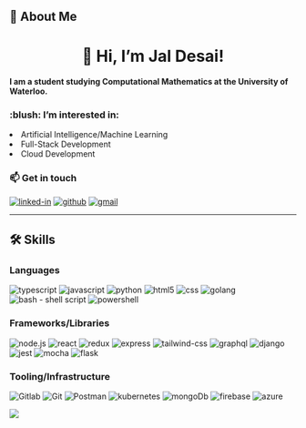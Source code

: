 
## 🚀 About Me

<h1 align ="center">👋 Hi, I’m Jal Desai!</h1>
<h4> I am a student studying Computational Mathematics at the University of Waterloo.</h4>

<h3>:blush: I’m interested in:</h3>
<li> Artificial Intelligence/Machine Learning </li>
<li> Full-Stack Development </li>
<li> Cloud Development </li>

<h3>📫 Get in touch</h3>

[![linked-in](https://img.shields.io/badge/Linked_In-0077B5?style=for-the-badge&logo=LinkedIn&logoColor=white)](https://www.linkedin.com/in/jal-desai-104580200/)
[![github](https://img.shields.io/badge/GitHub-000000?style=for-the-badge&logo=GitHub&logoColor=white)](https://github.com/ruppysuppy)
[![gmail](https://img.shields.io/badge/Gmail-D14836?style=for-the-badge&logo=Gmail&logoColor=white)](mailto:j9desai@uwaterloo)
_____________________________________________________________________________________________________________________________

## 🛠️ Skills

### Languages

![typescript](https://img.shields.io/badge/TypeScript-3178C6?style=for-the-badge&logo=typescript&logoColor=white)
![javascript](https://img.shields.io/badge/JavaScript-323330?style=for-the-badge&logo=javascript&logoColor=F7DF1E)
![python](https://img.shields.io/badge/Python-3776AB?style=for-the-badge&logo=python&logoColor=white)
![html5](https://img.shields.io/badge/HTML5-E34F26?style=for-the-badge&logo=html5&logoColor=white)
![css](https://img.shields.io/badge/CSS-239120?&style=for-the-badge&logo=css3&logoColor=white)
![golang](https://img.shields.io/badge/Go-00ADD8?style=for-the-badge&logo=go&logoColor=white)
![bash - shell script](https://img.shields.io/badge/Shell_Script-121011?style=for-the-badge&logo=gnu-bash&logoColor=white)
![powershell](https://img.shields.io/badge/Powershell-2CA5E0?style=for-the-badge&logo=powershell&logoColor=white)

### Frameworks/Libraries

![node.js](https://img.shields.io/badge/Node.js-43853D?style=for-the-badge&logo=node.js&logoColor=white)
![react](https://img.shields.io/badge/React-20232A?style=for-the-badge&logo=react&logoColor=61DAFB)
![redux](https://img.shields.io/badge/Redux-593D88?style=for-the-badge&logo=redux&logoColor=white)
![express](https://img.shields.io/badge/Express.js-404D59?style=for-the-badge)
![tailwind-css](https://img.shields.io/badge/tailwind_css-06B6D4?style=for-the-badge&logo=tailwind-css&logoColor=white)
![graphql](https://img.shields.io/badge/GraphQL-E434AA?style=for-the-badge&logo=graphql&logoColor=white)
![django](https://img.shields.io/badge/Django-092E20?style=for-the-badge&logo=django&logoColor=white)
![jest](https://img.shields.io/badge/Jest-323330?style=for-the-badge&logo=Jest&logoColor=whit)
![mocha](https://img.shields.io/badge/mocha.js-323330?style=for-the-badge&logo=mocha&logoColor=Brown)
![flask](https://img.shields.io/badge/Flask-000000?style=for-the-badge&logo=flask&logoColor=white)

### Tooling/Infrastructure
![Gitlab](https://img.shields.io/badge/GitLab-330F63?style=for-the-badge&logo=gitlab&logoColor=white)
![Git](https://img.shields.io/badge/GIT-E44C30?style=for-the-badge&logo=git&logoColor=white)
![Postman](https://img.shields.io/badge/Postman-FF6C37?style=for-the-badge&logo=postman&logoColor=white)
![kubernetes](https://img.shields.io/badge/kubernetes-%23326ce5.svg?style=for-the-badge&logo=kubernetes&logoColor=white)
![mongoDb](https://img.shields.io/badge/MongoDB-4EA94B?style=for-the-badge&logo=mongodb&logoColor=white)
![firebase](https://img.shields.io/badge/Firebase-039BE5?style=for-the-badge&logo=Firebase&logoColor=white)
![azure](https://img.shields.io/badge/Microsoft_Azure-0089D6?style=for-the-badge&logo=microsoft-azure&logoColor=white)




![](https://komarev.com/ghpvc/?username=jal2003&label=Profile%20Visits&color=blue&style=for-the-badge)






